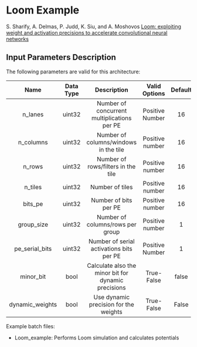 # Loom Example

S. Sharify, A. Delmas, P. Judd, K. Siu, and A. Moshovos
[Loom: exploiting weight and activation precisions to accelerate convolutional neural networks](https://dl.acm.org/citation.cfm?id=3196072)

## Input Parameters Description   

The following parameters are valid for this architecture:

| Name | Data Type | Description | Valid Options | Default |
|:---:|:---:|:---:|:---:|:---:|
| n_lanes | uint32 | Number of concurrent multiplications per PE | Positive Number | 16 |
| n_columns | uint32 | Number of columns/windows in the tile | Positive number | 16 |
| n_rows | uint32 | Number of rows/filters in the tile | Positive number | 16 |
| n_tiles | uint32 | Number of tiles | Positive number | 16 |
| bits_pe | uint32 | Number of bits per PE | Positive number | 16 |
| group_size | uint32 | Number of columns/rows per group | Positive number | 1 |
| pe_serial_bits | uint32 | Number of serial activations bits per PE | Positive Number | 1 |
| minor_bit | bool | Calculate also the minor bit for dynamic precisions | True-False | false |
| dynamic_weights | bool | Use dynamic precision for the weights | True-False | False |

Example batch files:

*   Loom_example: Performs Loom simulation and calculates potentials 
